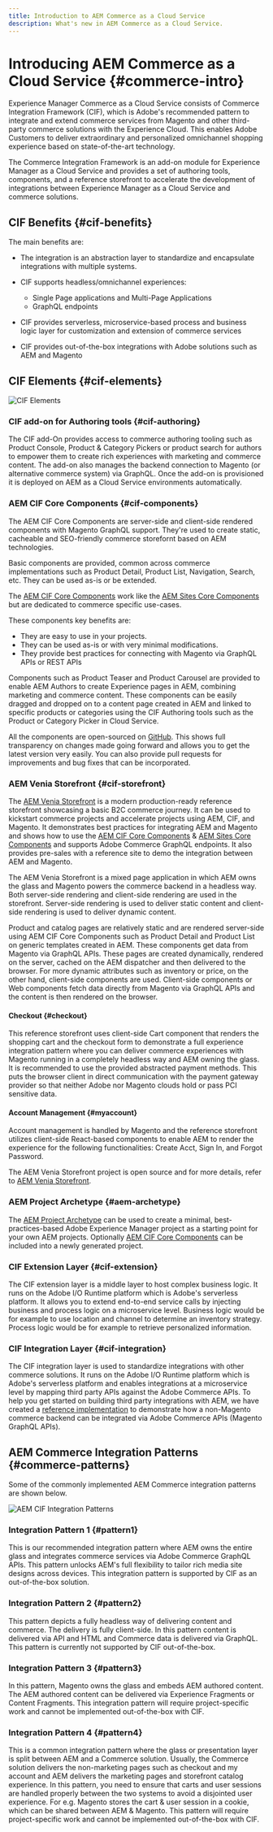 ```yaml
---
title: Introduction to AEM Commerce as a Cloud Service
description: What's new in AEM Commerce as a Cloud Service.
---
```


# Introducing AEM Commerce as a Cloud Service {#commerce-intro}

Experience Manager Commerce as a Cloud Service consists of Commerce Integration Framework (CIF), which is Adobe's recommended pattern to integrate and extend commerce services from Magento and other third-party commerce solutions with the Experience Cloud. This enables Adobe Customers to deliver extraordinary and personalized omnichannel shopping experience based on state-of-the-art technology.

The Commerce Integration Framework is an add-on module for Experience Manager as a Cloud Service and provides a set of authoring tools, components, and a reference storefront to accelerate the development of integrations between Experience Manager as a Cloud Service and commerce solutions.

## CIF Benefits {#cif-benefits}

The main benefits are:

- The integration is an abstraction layer to standardize and encapsulate integrations with multiple systems. 

- CIF supports headless/omnichannel experiences:

    - Single Page applications and Multi-Page Applications
    - GraphQL endpoints
   
- CIF provides serverless, microservice-based process and business logic layer for customization and extension of commerce services   

- CIF provides out-of-the-box integrations with Adobe solutions such as AEM and Magento

## CIF Elements {#cif-elements}

![CIF Elements](assets/cif-overview1.jpg)

### CIF add-on for Authoring tools {#cif-authoring}

The CIF add-On provides access to commerce authoring tooling such as Product Console, Product & Category Pickers or product search for authors to empower them to create rich experiences with marketing and commerce content. The add-on also manages the backend connection to Magento (or alternative commerce system) via GraphQL. Once the add-on is provisioned it is deployed on AEM as a Cloud Service environments automatically.

### AEM CIF Core Components {#cif-components}

The AEM CIF Core Components are server-side and client-side rendered components with Magento GraphQL support. They're used to create static, cacheable and SEO-friendly commerce storefornt based on AEM technologies.

Basic components are provided, common across commerce implementations such as Product Detail, Product List, Navigation, Search, etc. They can be used as-is or be extended.

The [AEM CIF Core Components](https://github.com/adobe/aem-core-cif-components) work like the [AEM Sites Core Components](https://github.com/adobe/aem-core-wcm-components) but are dedicated to commerce specific use-cases.

These components key benefits are:

- They are easy to use in your projects.
- They can be used as-is or with very minimal modifications.
- They provide best practices for connecting with Magento via GraphQL APIs or REST APIs

Components such as Product Teaser and Product Carousel are provided to enable AEM Authors to create Experience pages in AEM, combining marketing and commerce content. These components can be easily dragged and dropped on to a content page created in AEM and linked to specific products or categories using the CIF Authoring tools such as the Product or Category Picker in Cloud Service.

All the components are open-sourced on [GitHub](https://github.com/adobe/aem-core-cif-components). This shows full transparency on changes made going forward and allows you to get the latest version very easily. You can also provide pull requests for improvements and bug fixes that can be incorporated.

### AEM Venia Storefront {#cif-storefront}

The [AEM Venia Storefront](https://github.com/adobe/aem-cif-guides-venia) is a modern production-ready reference storefront showcasing a basic B2C commerce journey. It can be used to kickstart commerce projects and accelerate projects using AEM, CIF, and Magento. It demonstrates best practices for integrating AEM and Magento and shows how to use the [AEM CIF Core Components](https://github.com/adobe/aem-core-cif-components) & [AEM Sites Core Components](https://github.com/adobe/aem-core-wcm-components) and supports Adobe Commerce GraphQL endpoints. It also provides pre-sales with a reference site to demo the integration between AEM and Magento.

The AEM Venia Storefront is a mixed page application in which AEM owns the glass and Magento powers the commerce backend in a headless way. Both server-side rendering and client-side rendering are used in the storefront. Server-side rendering is used to deliver static content and client-side rendering is used to deliver dynamic content.

Product and catalog pages are relatively static and are rendered server-side using AEM CIF Core Components such as Product Detail and Product List on generic templates created in AEM. These components get data from Magento via GraphQL APIs.
These pages are created dynamically, rendered on the server, cached on the AEM dispatcher and then delivered to the browser.
For more dynamic attributes such as inventory or price, on the other hand, client-side components are used. Client-side components or Web components fetch data directly from Magento via GraphQL APIs and the content is then rendered on the browser.

#### Checkout {#checkout}

This reference storefront uses client-side Cart component that renders the shopping cart and the checkout form to demonstrate a full experience integration pattern where you can deliver commerce experiences with Magento running in a completely headless way and AEM owning the glass. It is recommended to use the provided abstracted payment methods. This puts the browser client in direct communication with the payment gateway provider so that neither Adobe nor Magento clouds hold or pass PCI sensitive data.

#### Account Management {#myaccount}

Account management is handled by Magento and the reference storefront utilizes client-side React-based components to enable AEM to render the experience for the following functionalities: Create Acct, Sign In, and Forgot Password.

The AEM Venia Storefront project is open source and for more details, refer to [AEM Venia Storefront](https://github.com/adobe/aem-cif-guides-venia).

### AEM Project Archetype {#aem-archetype}

The [AEM Project Archetype](https://docs.adobe.com/content/help/en/experience-manager-core-components/using/developing/archetype/overview.html) can be used to create a minimal, best-practices-based Adobe Experience Manager project as a starting point for your own AEM projects. Optionally [AEM CIF Core Components](https://github.com/adobe/aem-core-cif-components) can be included into a newly generated project.

### CIF Extension Layer {#cif-extension}

The CIF extension layer is a middle layer to host complex business logic. It runs on the Adobe I/O Runtime platform which is Adobe's serverless platform. It allows you to extend end-to-end service calls by injecting business and process logic on a microservice level. Business logic would be for example to use location and channel to determine an inventory strategy. Process logic would be for example to retrieve personalized information. 

### CIF Integration Layer {#cif-integration}

The CIF integration layer is used to standardize integrations with other commerce solutions. It runs on the Adobe I/O Runtime platform which is Adobe's serverless platform and enables integrations at a microservice level by mapping third party APIs against the Adobe Commerce APIs. To help you get started on building third party integrations with AEM, we have created a [reference implementation](https://github.com/adobe/commerce-cif-graphql-integration-reference) to demonstrate how a non-Magento commerce backend can be integrated via Adobe Commerce APIs (Magento GraphQL APIs). 


## AEM Commerce Integration Patterns {#commerce-patterns}

Some of the commonly implemented AEM Commerce integration patterns are shown below.

![AEM CIF Integration Patterns](assets/aem-cif-integration-patterns-updated.JPG)

### Integration Pattern 1 {#pattern1}

This is our recommended integration pattern where AEM owns the entire glass and integrates commerce services via Adobe Commerce GraphQL APIs. This pattern unlocks AEM's full flexibility to tailor rich media site designs across devices. This integration pattern is supported by CIF as an out-of-the-box solution.


### Integration Pattern 2 {#pattern2}

This pattern depicts a fully headless way of delivering content and commerce. The delivery is fully client-side. In this pattern content is delivered via API and HTML and Commerce data is delivered via GraphQL. This pattern is currently not supported by CIF out-of-the-box.
 

### Integration Pattern 3 {#pattern3}

In this pattern, Magento owns the glass and embeds AEM authored content. The AEM authored content can be delivered via Experience Fragments or Content Fragments. This integration pattern will require project-specific work and cannot be implemented out-of-the-box with CIF.


### Integration Pattern 4 {#pattern4}

This is a common integration pattern where the glass or presentation layer is split between AEM and a Commerce solution. Usually, the Commerce solution delivers the non-marketing pages such as checkout and my account and AEM delivers the marketing pages and storefront catalog experience. In this pattern, you need to ensure that carts and user sessions are handled properly between the two systems to avoid a disjointed user experience. For e.g. Magento stores the cart & user session in a cookie, which can be shared between AEM & Magento. This pattern will require project-specific work and cannot be implemented out-of-the-box with CIF.
